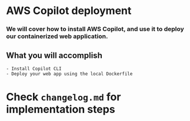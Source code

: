 # AWS Copilot deployment

### We will cover how to install AWS Copilot, and use it to deploy our containerized web application.

## What you will accomplish

    - Install Copilot CLI
    - Deploy your web app using the local Dockerfile

# Check `changelog.md` for implementation steps
